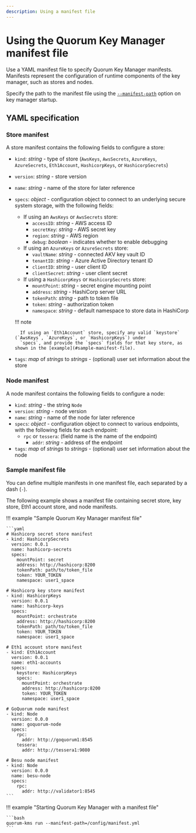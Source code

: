 ```yaml
---
description: Using a manifest file
---
```


# Using the Quorum Key Manager manifest file

Use a YAML manifest file to specify Quorum Key Manager manifests.
Manifests represent the configuration of runtime components of the key manager, such as stores and nodes.

Specify the path to the manifest file using the [`--manifest-path`](../Reference/CLI-Syntax.md#manifest-path) option on key manager startup.

## YAML specification

### Store manifest

A store manifest contains the following fields to configure a store:

- `kind`: *string* - type of store (`AwsKeys`, `AwsSecrets`, `AzureKeys`, `AzureSecrets`, `Eth1Account`, `HashicorpKeys`,
  or `HashicorpSecrets`)
- `version`: *string* - store version
- `name`: *string* - name of the store for later reference
- `specs`: *object* - configuration object to connect to an underlying secure system storage, with the following fields:
    - If using an `AwsKeys` or `AwsSecrets` store:
        - `accessID`: *string* - AWS access ID
        - `secretKey`: *string* - AWS secret key
        - `region`: *string* - AWS region
        - `debug`: *boolean* - indicates whether to enable debugging
    - If using an `AzureKeys` or `AzureSecrets` store:
        - `vaultName`: *string* - connected AKV key vault ID
        - `tenantID`: *string* - Azure Active Directory tenant ID
        - `clientID`: *string* - user client ID
        - `clientSecret`: *string* - user client secret
    - If using a `HashicorpKeys` or `HashicorpSecrets` store:
        - `mountPoint`: *string* - secret engine mounting point
        - `address`: *string* - HashiCorp server URL
        - `tokenPath`: *string* - path to token file
        - `token`: *string* - authorization token
        - `namespace`: *string* - default namespace to store data in HashiCorp

    !!! note

        If using an `Eth1Account` store, specify any valid `keystore` (`AwsKeys`, `AzureKeys`, or `HashicorpKeys`) under
        `specs`, and provide the `specs` fields for that key store, as shown in the [example](#sample-manifest-file).

- `tags`: *map* of *strings* to *strings* - (optional) user set information about the store

### Node manifest

A node manifest contains the following fields to configure a node:

- `kind`: *string* - the string `Node`
- `version`: *string* - node version
- `name`: *string* - name of the node for later reference
- `specs`: *object* - configuration object to connect to various endpoints, with the following fields for each endpoint:
    - `rpc` or `tessera`: (field name is the name of the endpoint)
        - `addr`: *string* - address of the endpoint
- `tags`: *map* of *strings* to *strings* - (optional) user set information about the node

### Sample manifest file

You can define multiple manifests in one manifest file, each separated by a dash (`-`).

The following example shows a manifest file containing secret store, key store, Eth1 account store, and node manifests.

!!! example "Sample Quorum Key Manager manifest file"

    ```yaml
    # Hashicorp secret store manifest
    - kind: HashicorpSecrets
      version: 0.0.1
      name: hashicorp-secrets
      specs:
        mountPoint: secret
        address: http://hashicorp:8200
        tokenPath: path/to/token_file
        token: YOUR_TOKEN
        namespace: user1_space

    # Hashicorp key store manifest
    - kind: HashicorpKeys
      version: 0.0.1
      name: hashicorp-keys
      specs:
        mountPoint: orchestrate
        address: http://hashicorp:8200
        tokenPath: path/to/token_file
        token: YOUR_TOKEN
        namespace: user1_space

    # Eth1 account store manifest
    - kind: Eth1Account
      version: 0.0.1
      name: eth1-accounts
      specs:
        keystore: HashicorpKeys
        specs:
          mountPoint: orchestrate
          address: http://hashicorp:8200
          token: YOUR_TOKEN
          namespace: user1_space

    # GoQuorum node manifest
    - kind: Node
      version: 0.0.0
      name: goquorum-node
      specs:
        rpc:
          addr: http://goquorum1:8545
        tessera:
          addr: http://tessera1:9080

    # Besu node manifest
    - kind: Node
      version: 0.0.0
      name: besu-node
      specs:
        rpc:
          addr: http://validator1:8545
    ```

!!! example "Starting Quorum Key Manager with a manifest file"

    ```bash
    quorum-kms run --manifest-path=/config/manifest.yml
    ```
